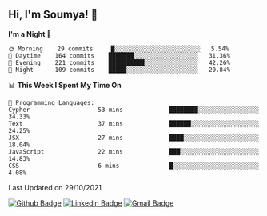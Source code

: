 ## Hi, I'm Soumya! 👋

<!--START_SECTION:waka-->
**I'm a Night 🦉** 

```text
🌞 Morning    29 commits     █░░░░░░░░░░░░░░░░░░░░░░░░   5.54% 
🌆 Daytime    164 commits    ███████░░░░░░░░░░░░░░░░░░   31.36% 
🌃 Evening    221 commits    ██████████░░░░░░░░░░░░░░░   42.26% 
🌙 Night      109 commits    █████░░░░░░░░░░░░░░░░░░░░   20.84%

```


📊 **This Week I Spent My Time On** 

```text
💬 Programming Languages: 
Cypher                   53 mins             ████████░░░░░░░░░░░░░░░░░   34.33% 
Text                     37 mins             ██████░░░░░░░░░░░░░░░░░░░   24.25% 
JSX                      27 mins             ████░░░░░░░░░░░░░░░░░░░░░   18.04% 
JavaScript               22 mins             ███░░░░░░░░░░░░░░░░░░░░░░   14.83% 
CSS                      6 mins              █░░░░░░░░░░░░░░░░░░░░░░░░   4.08%

```


 Last Updated on 29/10/2021
<!--END_SECTION:waka-->

[![Github Badge](https://img.shields.io/badge/-rubyruins-grey?style=for-the-badge&logo=github&logoColor=white&link=https://github.com/rubyruins/)](https://www.github.com/rubyruins/) 
[![Linkedin Badge](https://img.shields.io/badge/-Soumya%20Parekh-0072b1?style=for-the-badge&logo=Linkedin&logoColor=white&link=https://www.linkedin.com/in/Soumya-Parekh/)](https://www.linkedin.com/in/Soumya-Parekh/) 
[![Gmail Badge](https://img.shields.io/badge/-soumya.parekh@somaiya.edu-c14438?style=for-the-badge&logo=Gmail&logoColor=white&link=mailto:soumya.parekh@somaiya.edu)](mailto:soumya.parekh@somaiya.edu) 
